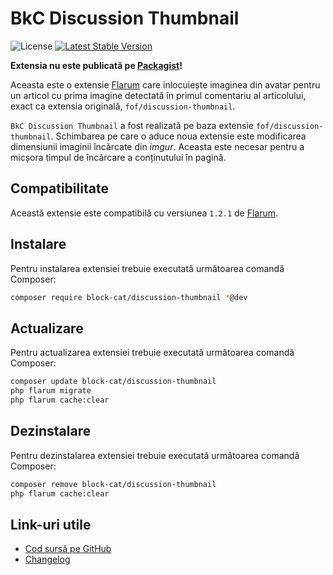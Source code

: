# BkC Discussion Thumbnail

![License](https://img.shields.io/badge/license-MIT-blue.svg) [![Latest Stable Version](https://img.shields.io/packagist/v/block-cat/discussion-thumbnail.svg)](https://packagist.org/packages/block-cat/discussion-thumbnail)

**Extensia nu este publicată pe [Packagist](https://packagist.org/)!**

Aceasta este o extensie [Flarum](https://flarum.org/) care inlocuiește imaginea din avatar pentru un articol cu prima imagine detectată în primul comentariu al articolului, exact ca extensia originală, `fof/discussion-thumbnail`.

`BkC Discussion Thumbnail` a fost realizată pe baza extensie `fof/discussion-thumbnail`. Schimbarea pe care o aduce noua extensie este modificarea dimensiunii imaginii încărcate din *imgur*. Aceasta este necesar pentru a micșora timpul de încărcare a conținutului în pagină.

## Compatibilitate

Această extensie este compatibilă cu versiunea `1.2.1` de [Flarum](https://flarum.org/).

## Instalare

Pentru instalarea extensiei trebuie executată următoarea comandă Composer:

```sh
composer require block-cat/discussion-thumbnail *@dev
```

## Actualizare

Pentru actualizarea extensiei trebuie executată următoarea comandă Composer:

```sh
composer update block-cat/discussion-thumbnail
php flarum migrate
php flarum cache:clear
```

## Dezinstalare

Pentru dezinstalarea extensiei trebuie executată următoarea comandă Composer:

```sh
composer remove block-cat/discussion-thumbnail
php flarum cache:clear
```

## Link-uri utile

- [Cod sursă pe GitHub](https://github.com/block-cat/discussion-thumbnail)
- [Changelog](CHANGELOG.md)
